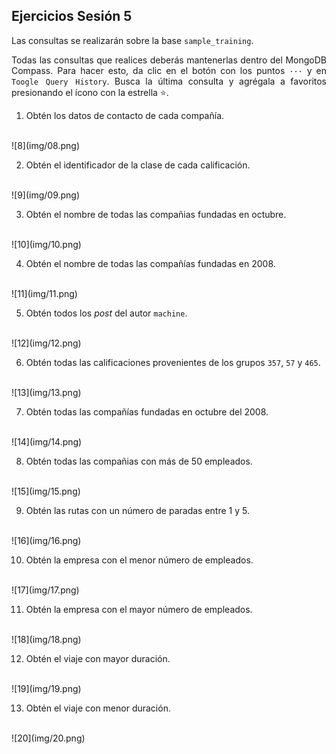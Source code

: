 ## Ejercicios Sesión 5

<div style="text-align: justify;">

Las consultas se realizarán sobre la base `sample_training`.

Todas las consultas que realices deberás mantenerlas dentro del MongoDB Compass. Para hacer esto, da clic en el botón con los puntos `···` y en `Toogle Query History`. Busca la última consulta y agrégala a favoritos presionando el ícono con la estrella :star:.

1. Obtén los datos de contacto de cada compañía.
<br>
![8](img/08.png)
<br>

2. Obtén el identificador de la clase de cada calificación.
<br>
![9](img/09.png)
<br>

3. Obtén el nombre de todas las compañias fundadas en octubre.

<br>
![10](img/10.png)
<br>

4. Obtén el nombre de todas las compañías fundadas en 2008.

<br>
![11](img/11.png)
<br>

5. Obtén todos los *post* del autor `machine`.

<br>
![12](img/12.png)
<br>

6. Obtén todas las calificaciones provenientes de los grupos `357`, `57` y `465`.

<br>
![13](img/13.png)
<br>

7. Obtén todas las compañías fundadas en octubre del 2008.

<br>
![14](img/14.png)
<br>

8. Obtén todas las compañias con más de 50 empleados. 

<br>
![15](img/15.png)
<br>

9. Obtén las rutas con un número de paradas entre 1 y 5.

<br>
![16](img/16.png)
<br>

10. Obtén la empresa con el menor número de empleados.

<br>
![17](img/17.png)
<br>

11. Obtén la empresa con el mayor número de empleados.

<br>
![18](img/18.png)
<br>

12. Obtén el viaje con mayor duración.

<br>
![19](img/19.png)
<br>

13. Obtén el viaje con menor duración.

<br>
![20](img/20.png)
<br>


</div>

